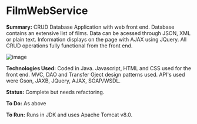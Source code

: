 # FilmWebService


<b>Summary:</b>
CRUD Database Application with web front end. Database contains an extensive list of films. Data can be acessed through JSON, XML or plain text. Information displays on the page with AJAX using JQuery. All CRUD operations fully functional from the front end. 


![image](https://user-images.githubusercontent.com/47950278/79779849-f299f180-8332-11ea-9b24-9f7dd8c01d6c.png)

<b>Technologies Used:</b>
Coded in Java. Javascript, HTML and CSS used for the front end.  MVC, DAO and Transfer Oject design patterns used. API's used were Gson, JAXB, JQuery, AJAX, SOAP/WSDL.

<b>Status:</b>
Complete but needs refactoring.

<b>To Do:</b>
As above

<b>To Run:</b>
Runs in JDK and uses Apache Tomcat v8.0.

